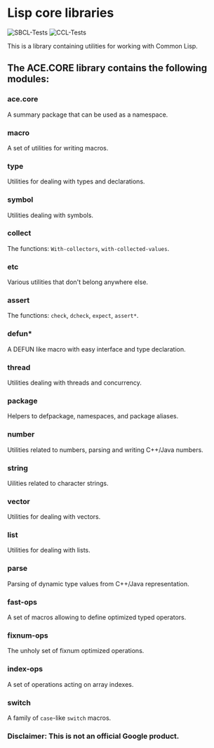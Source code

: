 # Lisp core libraries

![SBCL-Tests](https://github.com/qitab/ace.core/workflows/SBCL-Tests/badge.svg)
![CCL-Tests](https://github.com/qitab/ace.core/workflows/CCL-Tests/badge.svg)

This is a library containing utilities for working with Common Lisp.

## The ACE.CORE library contains the following modules:

### ace.core

A summary package that can be used as a namespace.

### macro

A set of utilities for writing macros.

### type

Utilities for dealing with types and declarations.

### symbol

Utilities dealing with symbols.

### collect

The functions: `With-collectors`, `with-collected-values`.

### etc

Various utilities that don't belong anywhere else.

### assert

The functions: `check`, `dcheck`, `expect`, `assert*`.

### defun*

A DEFUN like macro with easy interface and type declaration.

### thread

Utilities dealing with threads and concurrency.

### package

Helpers to defpackage, namespaces, and package aliases.

### number

Utilities related to numbers, parsing and writing C++/Java numbers.

### string

Uilities related to character strings.

### vector

Utilities for dealing with vectors.

### list

Utilities for dealing with lists.

### parse

Parsing of dynamic type values from C++/Java representation.

### fast-ops

A set of macros allowing to define optimized typed operators.

### fixnum-ops

The unholy set of fixnum optimized operations.

### index-ops

A set of operations acting on array indexes.

### switch

A family of `case`-like `switch` macros.


### Disclaimer: This is not an official Google product.
